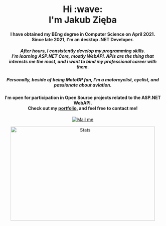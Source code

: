<h1 align="center">Hi :wave: <br>I'm Jakub Zięba </h1>
<h4 align="center">I have obtained my BEng degree in Computer Science on April 2021. <br>Since late 2021, I'm an desktop .NET Developer.</h4>
<h5 align="center">After hours, I consistently develop my programming skills. <br>I'm learning ASP.NET Core, mostly WebAPI. APIs are the thing that interests me the most, and i want to bind my professional career with them.</h5>
<h5 align="center">Personally, beside of being MotoGP fan, I'm a motorcyclist, cyclist, and passionate about aviation.</h5>
<h4 align="center">I'm open for participation in Open Source projects related to the ASP.NET WebAPI. <br>Check out my <a href="https://yakzi.github.io/">portfolio</a>, and feel free to contact me!</h4>
<p align="center">
<a href="mailto:zieba.jakub.97@gmail.com"><img src="https://img.shields.io/badge/Gmail-D14836?style=for-the-badge&logo=gmail&logoColor=white" alt="Mail me"/></a>
<p align="center">
  <img width="460" height="300" src="https://github-readme-stats.vercel.app/api?username=yakzi&theme=blue-green" alt="Stats">
</p>
